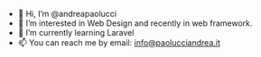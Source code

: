 - 👋 Hi, I’m @andreapaolucci
- 👀 I’m interested in Web Design and recently in web framework.
- 🌱 I’m currently learning Laravel
- 📫 You can reach me by email: info@paolucciandrea.it

<!---
andreapaolucci/andreapaolucci is a ✨ special ✨ repository because its `README.md` (this file) appears on your GitHub profile.
You can click the Preview link to take a look at your changes.
--->
